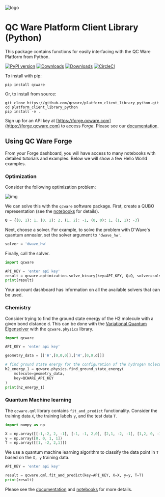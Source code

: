 
![logo](http://qcwareco.wpengine.com/wp-content/uploads/2019/08/qc-ware-logo-11.png)

# QC Ware Platform Client Library (Python)

This package contains functions for easily interfacing with the QC Ware
Platform from Python.

[![PyPI version](https://badge.fury.io/py/qcware.svg)](https://badge.fury.io/py/qcware) [![Downloads](https://pepy.tech/badge/qcware)](https://pepy.tech/project/qcware) [![Downloads](https://pepy.tech/badge/qcware/month)](https://pepy.tech/project/qcware/month) [![CircleCI](https://circleci.com/gh/qcware/platform_client_library_python.svg?style=svg)](https://circleci.com/gh/qcware/platform_client_library_python)

To install with pip:
```shell
pip install qcware
```
Or, to install from source:
```shell
git clone https://github.com/qcware/platform_client_library_python.git
cd platform_client_library_python
pip install -e .
```

Sign up for an API key at [https://forge.qcware.com](https://forge.qcware.com) to access *Forge*. Please see our [documentation](https://qcware.readthedocs.io).

## Using QC Ware Forge
From your Forge dashboard, you will have access to many notebooks with detailed tutorials and examples. Below we will show a few Hello World examples.

### Optimization
Consider the following optimization problem: 

![img](https://latex.codecogs.com/png.latex?$$x^*&space;=&space;\min_{x\in&space;\{0,&space;1&space;\}^3}&space;\left(x_0&space;x_1&space;&plus;&space;2x_0x_2&space;-&space;x_1x_2&space;&plus;&space;x_0&space;-&space;3x_1\right)$$)

We can solve this with the `qcware` software package. First, create a QUBO representation (see the [notebooks](https://forge.qcware.com) for details).
```python
Q = {(0, 1): 1, (0, 2): 2, (1, 2): -1, (0, 0): 1, (1, 1): -3}
``` 
Next, choose a solver. For example, to solve the problem with D'Wave's quantum annealer, set the solver argument to `'dwave_hw'`.
```python
solver = 'dwave_hw'
```
Finally, call the solver.
```python
import qcware

API_KEY = 'enter api key'
result = qcware.optimization.solve_binary(key=API_KEY, Q=Q, solver=solver)
print(result)
```
Your account dashboard has information on all the available solvers that can be used.

### Chemistry
Consider trying to find the ground state energy of the H2 molecule with a given bond distance `d`. This can be done with the [Variational Quantum Eigensolver](https://arxiv.org/abs/1304.3061) with the `qcware.physics` library.

```python
import qcware 

API_KEY = 'enter api key'

geometry_data = [['H',[0,0,0]],['H',[0,0,d]]]

# find ground state energy for the configuration of the hydrogen molecule provided
h2_energy_1 = qcware.physics.find_ground_state_energy(
    molecule=geometry_data,
    key=QCWARE_API_KEY
)
print(h2_energy_1) 
```

### Quantum Machine learning
The `qcware.qml` library contains `fit_and_predict` functionality. Consider the training data `X`, the training labels `y`, and the test data `T`.

```python
import numpy as np

X = np.array([[-1,-2, 2, -1], [-1, -1, 2,0], [2,1, -2, -1], [1,2, 0, -1]])
y = np.array([0, 0, 1, 1])
T = np.array([[1, -2, 2,1]])
```

We use a quantum machine learning algorithm to classify the data point in `T` based on the `X, y` training data.

```python
API_KEY = 'enter api key'

result = qcware.qml.fit_and_predict(key=API_KEY, X=X, y=y, T=T)
print(result)
```

Please see the [documentation](https://qcware.readthedocs.io) and [notebooks](https://forge.qcware.com) for more details.
